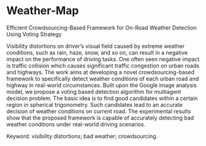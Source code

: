 # Weather-Map
Efficient Crowdsourcing-Based Framework for On-Road Weather Detection Using Voting Strategy

Visibility distortions on driver’s visual field caused by extreme weather conditions, such as rain, haze, snow, and so on, can result in a negative impact on the performance of driving tasks. One often seen negative impact is traffic collision which causes significant traffic congestion on urban roads and highways. The work aims at developing a novel crowdsourcing-based framework to specifically detect weather conditions of each urban road and highway in real-world circumstances. Built upon the Google image analysis model, we propose a voting based detection algorithm for multiagent decision problem. The basic idea is to find good candidates within a certain region in spherical trigonometry. Such candidates lead to an accurate decision of weather conditions on current road. The experimental results show that the proposed framework is capable of accurately detecting bad weather conditions under real-world driving scenarios.

Keyword: visibility distortions; bad weather; crowdsourcing.
